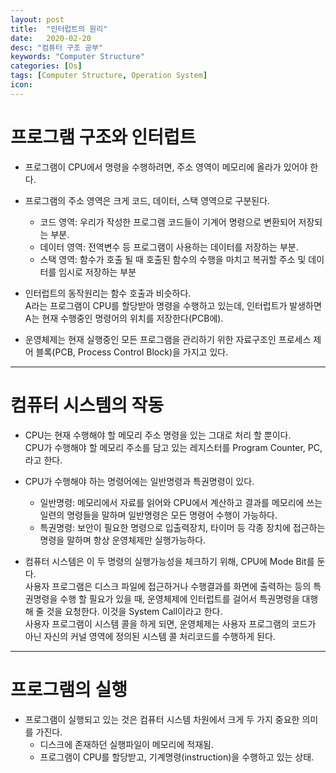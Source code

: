 ```yaml
---
layout: post
title:  "인터럽트의 원리"
date:   2020-02-20
desc: "컴퓨터 구조 공부"
keywords: "Computer Structure"
categories: [Os]
tags: [Computer Structure, Operation System]
icon: 
---
```


# 프로그램 구조와 인터럽트
* 프로그램이 CPU에서 명령을 수행하려면, 주소 영역이 메모리에 올라가 있어야 한다.
* 프로그램의 주소 영역은 크게 코드, 데이터, 스택 영역으로 구분된다.
  * 코드 영역: 우리가 작성한 프로그램 코드들이 기계어 명령으로 변환되어 저장되는 부분.
  * 데이터 영역: 전역변수 등 프로그램이 사용하는 데이터를 저장하는 부분.
  * 스택 영역: 함수가 호출 될 때 호출된 함수의 수행을 마치고 복귀할 주소 및 데이터를 임시로 저장하는 부분
   
* 인터럽트의 동작원리는 함수 호출과 비슷하다.   
  A라는 프로그램이 CPU를 할당받아 명령을 수행하고 있는데, 인터럽트가 발생하면 A는 현재 수행중인 명령어의 위치를 저장한다(PCB에).   
* 운영체제는 현재 실행중인 모든 프로그램을 관리하기 위한 자료구조인 프로세스 제어 블록(PCB, Process Control Block)을 가지고 있다.   
   
---   
   
# 컴퓨터 시스템의 작동
* CPU는 현재 수행해야 할 메모리 주소 명령을 있는 그대로 처리 할 뿐이다.   
  CPU가 수행해야 할 메모리 주소를 담고 있는 레지스터를 Program Counter, PC, 라고 한다.
* CPU가 수행해야 하는 명령어에는 일반명령과 특권명령이 있다.
  - 일반명령: 메모리에서 자료를 읽어와 CPU에서 계산하고 결과를 메모리에 쓰는 일련의 명령들을 말하며 일반명령은 모든 명령어 수행이 가능하다.
  - 특권명령: 보안이 필요한 명령으로 입출력장치, 타이머 등 각종 장치에 접근하는 명령을 말하며 항상 운영체제만 실행가능하다.
   
* 컴퓨터 시스템은 이 두 명령의 실행가능성을 체크하기 위해, CPU에 Mode Bit를 둔다.   
  사용자 프로그램은 디스크 파일에 접근하거나 수행결과를 화면에 출력하는 등의 특권명령을 수행 할 필요가 있을 때, 운영체제에 인터럽트를 걸어서 특권명령을 대행 해 줄 것을 요청한다. 이것을 System Call이라고 한다.   
  사용자 프로그램이 시스템 콜을 하게 되면, 운영체제는 사용자 프로그램의 코드가 아닌 자신의 커널 영역에 정의된 시스템 콜 처리코드를 수행하게 된다.   
   
---   
   
# 프로그램의 실행
* 프로그램이 실행되고 있는 것은 컴퓨터 시스템 차원에서 크게 두 가지 중요한 의미를 가진다.
  * 디스크에 존재하던 실행파일이 메모리에 적재됨.
  * 프로그램이 CPU를 할당받고, 기계명령(instruction)을 수행하고 있는 상태.
  
